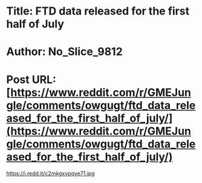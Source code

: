 # Title: FTD data released for the first half of July
# Author: No_Slice_9812
# Post URL: [https://www.reddit.com/r/GMEJungle/comments/owgugt/ftd_data_released_for_the_first_half_of_july/](https://www.reddit.com/r/GMEJungle/comments/owgugt/ftd_data_released_for_the_first_half_of_july/)


https://i.redd.it/c2mkgxvpqye71.jpg